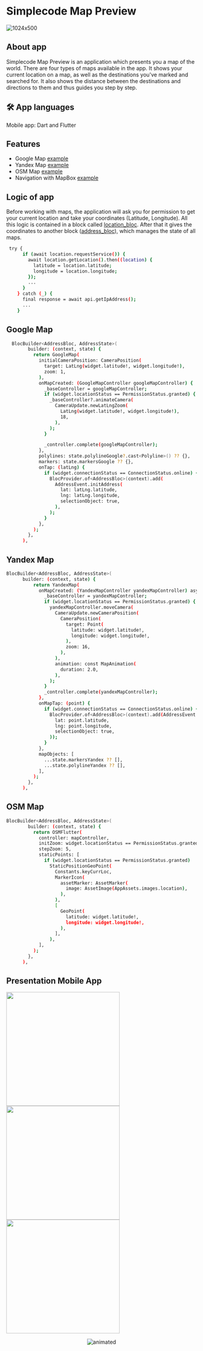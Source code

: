 
# Simplecode Map Preview

![1024x500](https://user-images.githubusercontent.com/36184953/217436095-92da8bd0-8eb4-42bd-b45e-73593d277295.png)

## About app
Simplecode Map Preview is an application which presents you a map of the world. There are four types of maps available in the app. It shows your current location on a map, as well as the destinations you've marked and searched for. It also shows the distance between the destinations and directions to them and thus guides you step by step.

## 🛠 App languages
Mobile app: Dart and Flutter

## Features
- Google Map [example](https://gitlab.com/simplecodedev/portfolio/flutter/flutter-map/portfolio-map-flutter/-/tree/main/lib/features/maps)
- Yandex Map [example](https://gitlab.com/simplecodedev/portfolio/flutter/flutter-map/portfolio-map-flutter/-/tree/main/lib/features/maps/yandex_map)
- OSM Map [example](https://gitlab.com/simplecodedev/portfolio/flutter/flutter-map/portfolio-map-flutter/-/tree/main/lib/features/maps/osm_map)
- Navigation with MapBox [example](https://gitlab.com/simplecodedev/portfolio/flutter/flutter-map/portfolio-map-flutter/-/blob/main/lib/features/map_screen.dart)

## Logic of app
Before working with maps, the application will ask you for permission to get your current location and take your coordinates (Latitude, Longitude). All this logic is contained in a block called [location_bloc](https://gitlab.com/simplecodedev/portfolio/flutter/flutter-map/portfolio-map-flutter/-/tree/main/lib/main_bloc/location_bloc). After that it gives the coordinates to another block ([address_bloc](https://gitlab.com/simplecodedev/portfolio/flutter/flutter-map/portfolio-map-flutter/-/tree/main/lib/main_bloc/address_bloc)), which manages the state of all maps.

```bash
 try {
      if (await location.requestService()) {
        await location.getLocation().then((location) {
          latitude = location.latitude;
          longitude = location.longitude;
        });
        ...
      }
    } catch (_) {
      final response = await api.getIpAddress();
      ...
    }
```

## Google Map
```bash
  BlocBuilder<AddressBloc, AddressState>(
        builder: (context, state) {
          return GoogleMap(
            initialCameraPosition: CameraPosition(
              target: LatLng(widget.latitude!, widget.longitude!),
              zoom: 1,
            ),
            onMapCreated: (GoogleMapController googleMapController) {
              _baseController = googleMapController;
              if (widget.locationStatus == PermissionStatus.granted) {
                _baseController?.animateCamera(
                  CameraUpdate.newLatLngZoom(
                    LatLng(widget.latitude!, widget.longitude!),
                    18,
                  ),
                );
              }

              _controller.complete(googleMapController);
            },
            polylines: state.polylineGoogle?.cast<Polyline>() ?? {},
            markers: state.markersGoogle ?? {},
            onTap: (latLng) {
              if (widget.connectionStatus == ConnectionStatus.online) {
                BlocProvider.of<AddressBloc>(context).add(
                  AddressEvent.initAddress(
                    lat: latLng.latitude,
                    lng: latLng.longitude,
                    selectionObject: true,
                  ),
                );
              }
            },
          );
        },
      ),
```

## Yandex Map
```bash
BlocBuilder<AddressBloc, AddressState>(
      builder: (context, state) {
          return YandexMap(
            onMapCreated: (YandexMapController yandexMapController) async {
              _baseController = yandexMapController;
              if (widget.locationStatus == PermissionStatus.granted) {
                yandexMapController.moveCamera(
                  CameraUpdate.newCameraPosition(
                    CameraPosition(
                      target: Point(
                        latitude: widget.latitude!,
                        longitude: widget.longitude!,
                      ),
                      zoom: 16,
                    ),
                  ),
                  animation: const MapAnimation(
                    duration: 2.0,
                  ),
                );
              }
              _controller.complete(yandexMapController);
            },
            onMapTap: (point) {
              if (widget.connectionStatus == ConnectionStatus.online) {
                BlocProvider.of<AddressBloc>(context).add(AddressEvent.initAddress(
                  lat: point.latitude,
                  lng: point.longitude,
                  selectionObject: true,
                ));
              }
            },
            mapObjects: [
              ...state.markersYandex ?? [],
              ...state.polylineYandex ?? [],
            ],
          );
        },
      ),
```

## OSM Map
```bash
BlocBuilder<AddressBloc, AddressState>(
        builder: (context, state) {
          return OSMFlutter(
            controller: mapController,
            initZoom: widget.locationStatus == PermissionStatus.granted ? 18 : 2,
            stepZoom: 5,
            staticPoints: [
              if (widget.locationStatus == PermissionStatus.granted)
                StaticPositionGeoPoint(
                  Constants.keyCurrLoc,
                  MarkerIcon(
                    assetMarker: AssetMarker(
                      image: AssetImage(AppAssets.images.location),
                    ),
                  ),
                  [
                    GeoPoint(
                      latitude: widget.latitude!,
                      longitude: widget.longitude!,
                    ),
                  ],
                ),
            ],
          );
        },
      ),
```

## Presentation Mobile App
<img src="https://user-images.githubusercontent.com/36184953/217462541-e7a8a654-ed24-41a1-bd9a-795ef22aa8e7.png" width="300px" /> <img src="https://user-images.githubusercontent.com/36184953/217467700-59cb7498-3285-423e-acf1-07fc92663760.png" width="300px" /> <img src="https://user-images.githubusercontent.com/36184953/217474378-ec493f48-df4d-4670-b4bd-dbf98f07df41.png" width="300px" />
<p align="center">
  <img src="https://github.com/Mirshodbek/sap_work/blob/main/assets/Simulator%20Screen%20Recording%20-%20iPhone%2014%20Pro%20Max%20-%202023-02-08%20at%2012.21.42.gif" alt="animated" />
</p>